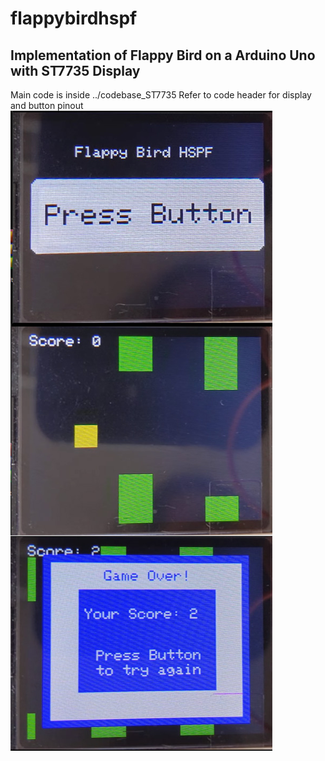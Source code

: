 # flappybirdhspf
## Implementation of Flappy Bird on a Arduino Uno with ST7735 Display
Main code is inside ../codebase_ST7735
Refer to code header for display and button pinout
![Cover Image](flappybird_cover_image.jpg)
